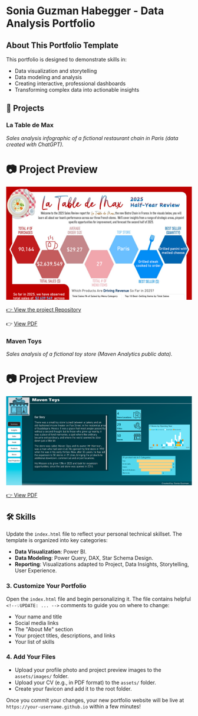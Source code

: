 # Sonia Guzman Habegger - Data Analysis Portfolio

<!--Welcome! This repository contains the complete template for a professional, one-page data analysis portfolio website, hosted for free on GitHub Pages. -->

## About This Portfolio Template

This portfolio is designed to demonstrate skills in:
- Data visualization and storytelling
- Data modeling and analysis
- Creating interactive, professional dashboards
- Transforming complex data into actionable insights

## 🚀 Projects

<!This template is set up to showcase your best work. You can easily customize the project cards in the `index.html` file. -->

### La Table de Max
*Sales analysis infographic of a fictional restaurant chain in Paris (data created with ChatGPT).*

# 📷 Project Preview
![Project Screenshot](./La_Table_de_Max_screenshot.png)

<a class="github-button"
   href="[https://github.com/your-username/your-repo-name](https://github.com/soniaguzmanhabegger/La-Table-de-Max)"
   data-icon="octicon-star"
   data-size="large"
   aria-label="Star your-repo-name on GitHub">

👉 [View the project Repository](https://github.com/soniaguzmanhabegger/La-Table-de-Max-app)

👉 [View PDF](./La_Table_de_Max.pdf)



<a href="(https://github.com/soniaguzmanhabegger/La-Table-de-Max)" target="_blank" title="GitHub"><i class="fab fa-github"></i></a>


### Maven Toys
*Sales analysis of a fictional toy store (Maven Analytics public data).*

# 📷 Project Preview
![Project Screenshot](./Maven_Toys.png)


<a class="github-button"
   href="[https://github.com/your-username/your-repo-name](https://github.com/soniaguzmanhabegger/La-Table-de-Max)"
   data-icon="octicon-star"
   data-size="large"
   aria-label="Star your-repo-name on GitHub">

👉 [View PDF](./Maven_Toys.pdf)



## 🛠️ Skills

Update the `index.html` file to reflect your personal technical skillset. The template is organized into key categories:

- **Data Visualization**: Power BI.
- **Data Modeling**: Power Query, DAX, Star Schema Design.
- **Reporting**: Visualizations adapted to Project, Data Insights, Storytelling, User Experience.
<!--- **Data Analysis**: SQL, Python (Pandas), R, Excel, etc.-->


### 3. Customize Your Portfolio
Open the `index.html` file and begin personalizing it. The file contains helpful `<!--💡UPDATE: ... -->` comments to guide you on where to change:
- Your name and title
- Social media links
- The "About Me" section
- Your project titles, descriptions, and links
- Your list of skills

### 4. Add Your Files
- Upload your profile photo and project preview images to the `assets/images/` folder.
- Upload your CV (e.g., in PDF format) to the `assets/` folder.
- Create your favicon and add it to the root folder.

Once you commit your changes, your new portfolio website will be live at `https://your-username.github.io` within a few minutes!
